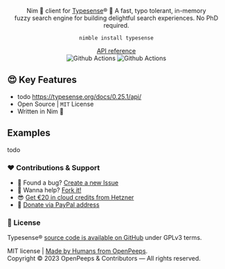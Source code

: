 <p align="center">
  Nim 👑 client for <a href="https://github.com/typesense/typesense" title="Typesense on GitHub">Typesense</a>® 🚀 A fast, typo tolerant, in-memory<br>
  fuzzy search engine for building delightful search experiences. No PhD required.
</p>

<p align="center">
  <code>nimble install typesense</code>
</p>

<p align="center">
  <a href="https://openpeeps.github.io/typesense-nim">API reference</a><br>
  <img src="https://github.com/openpeeps/typesense-nim/workflows/test/badge.svg" alt="Github Actions">  <img src="https://github.com/openpeeps/typesense-nim/workflows/docs/badge.svg" alt="Github Actions">
</p>

## 😍 Key Features
- todo https://typesense.org/docs/0.25.1/api/
- Open Source | `MIT` License
- Written in Nim 👑

## Examples

todo

### ❤ Contributions & Support
- 🐛 Found a bug? [Create a new Issue](https://github.com/openpeeps/typesense-nim/issues)
- 👋 Wanna help? [Fork it!](https://github.com/openpeeps/typesense-nim/fork)
- 😎 [Get €20 in cloud credits from Hetzner](https://hetzner.cloud/?ref=Hm0mYGM9NxZ4)
- 🥰 [Donate via PayPal address](https://www.paypal.com/donate/?hosted_button_id=RJK3ZTDWPL55C)

### 🎩 License
Typesense® [source code is available on GitHub](https://github.com/typesense/typesense) under GPLv3 terms.<br>

MIT license | [Made by Humans from OpenPeeps](https://github.com/openpeeps).<br>
Copyright &copy; 2023 OpenPeeps & Contributors &mdash; All rights reserved.

